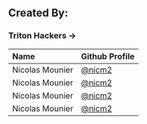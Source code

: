 ## Created By:

### Triton Hackers ->

| Name | Github Profile |
| :---- | :---- |
| Nicolas Mounier | [@nicm2](https://github.com/nicm2) |
| Nicolas Mounier | [@nicm2](https://github.com/nicm2) |
| Nicolas Mounier | [@nicm2](https://github.com/nicm2) |
| Nicolas Mounier | [@nicm2](https://github.com/nicm2) |
